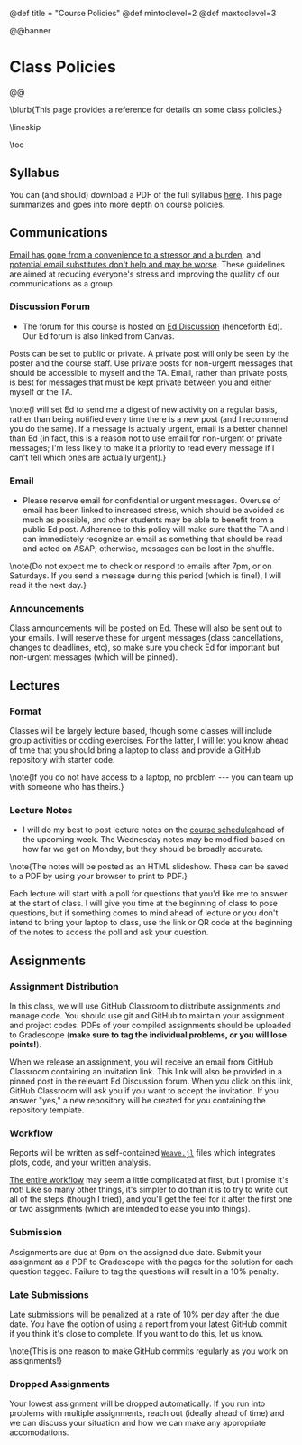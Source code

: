 @def title = "Course Policies"
@def mintoclevel=2
@def maxtoclevel=3

@@banner
# Class Policies
@@

\blurb{This page provides a reference for details on some class policies.}

\lineskip

\toc 

## Syllabus

You can (and should) download a PDF of the full syllabus [here](../assets/bee4750-syllabus.pdf). This page summarizes and goes into more depth on course policies.

## Communications

[Email has gone from a convenience to a stressor and a burden](https://annehelen.substack.com/p/how-email-became-work), and [potential email substitutes don't help and may be worse](https://www.vox.com/recode/2019/5/1/18511575/productivity-slack-google-microsoft-facebook). These guidelines are aimed at reducing everyone's stress and improving the quality of our communications as a group.

### Discussion Forum

* The forum for this course is hosted on [Ed Discussion](https://us.edstem.org) (henceforth Ed). Our Ed forum is also linked from Canvas. 

Posts can be set to public or private. A private post will only be seen by the poster and the course staff. Use private posts for non-urgent messages that should be accessible to myself and the TA. Email, rather than private posts, is best for messages that must be kept private between you and either myself or the TA.

\note{I will set Ed to send me a digest of new activity on a regular basis, rather than being notified every time there is a new post (and I recommend you do the same). If a message is actually urgent, email is a better channel than Ed (in fact, this is a reason not to use email for non-urgent or private messages; I'm less likely to make it a priority to read every message if I can't tell which ones are actually urgent).}

### Email

* Please reserve email for confidential or urgent messages. Overuse of email has been linked to increased stress, which should be avoided as much as possible, and other students may be able to benefit from a public Ed post. Adherence to this policy will make sure that the TA and I can immediately recognize an email as something that should be read and acted on ASAP; otherwise, messages can be lost in the shuffle.

\note{Do not expect me to check or respond to emails after 7pm, or on Saturdays. If you send a message during this period (which is fine!), I will read it the next day.}

### Announcements

Class announcements will be posted on Ed. These will also be sent out to your emails. I will reserve these for urgent messages (class cancellations, changes to deadlines, etc), so make sure you check Ed for important but non-urgent messages (which will be pinned).

## Lectures

### Format

Classes will be largely lecture based, though some classes will include group activities or coding exercises. For the latter, I will let you know ahead of time that you should bring a laptop to class and provide a GitHub repository with starter code. 

\note{If you do not have access to a laptop, no problem --- you can team up with someone who has theirs.}

### Lecture Notes

* I will do my best to post lecture notes on the [course schedule](/schedule/)ahead of the upcoming week. The Wednesday notes may be modified based on how far we get on Monday, but they should be broadly accurate.

\note{The notes will be posted as an HTML slideshow. These can be saved to a PDF by using your browser to print to PDF.}

Each lecture will start with a poll for questions that you'd like me to answer at the start of class. I will give you time at the beginning of class to pose questions, but if something comes to mind ahead of lecture or you don't intend to bring your laptop to class, use the link or QR code at the beginning of the notes to access the poll and ask your question.

## Assignments

### Assignment Distribution

In this class, we will use GitHub Classroom to distribute assignments and manage code. You should use git and GitHub to maintain your assignment and project codes. PDFs of your compiled assignments should be uploaded to Gradescope (**make sure to tag the individual problems, or you will lose points!**). 

When we release an assignment, you will receive an email from GitHub Classroom containing an invitation link. This link will also be provided in a pinned post in the relevant Ed Discussion forum. When you click on this link, GitHub Classroom will ask you if you want to accept the invitation. If you answer "yes," a new repository will be created for you containing the repository template.

### Workflow

Reports will be written as self-contained [`Weave.jl`](http://weavejl.mpastell.com/stable/) files which integrates plots, code, and your written analysis. 

[The entire workflow](/assignments/workflow/) may seem a little complicated at first, but I promise it's not! Like so many other things, it's simpler to do than it is to try to write out all of the steps (though I tried), and you'll get the feel for it after the first one or two assignments (which are intended to ease you into things). 

### Submission

Assignments are due at 9pm on the assigned due date. Submit your assignment as a PDF to Gradescope with the pages for the solution for each question tagged. Failure to tag the questions will result in a 10% penalty.

### Late Submissions

Late submissions will be penalized at a rate of 10% per day after the due date. You have the option of using a report from your latest GitHub commit if you think it's close to complete. If you want to do this, let us know.

\note{This is one reason to make GitHub commits regularly as you work on assignments!}

### Dropped Assignments

Your lowest assignment will be dropped automatically. If you run into problems with multiple assignments, reach out (ideally ahead of time) and we can discuss your situation and how we can make any appropriate accomodations.

